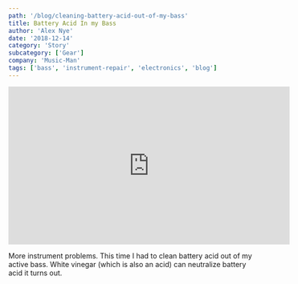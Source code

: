 ```yaml
---
path: '/blog/cleaning-battery-acid-out-of-my-bass'
title: Battery Acid In my Bass
author: 'Alex Nye'
date: '2018-12-14'
category: 'Story' 
subcategory: ['Gear']
company: 'Music-Man'
tags: ['bass', 'instrument-repair', 'electronics', 'blog']
---
```

<iframe width="560" height="315" src="https://www.youtube-nocookie.com/embed/WmgMVN2gTtw" frameborder="0" allow="accelerometer; autoplay; encrypted-media; gyroscope; picture-in-picture" allowfullscreen></iframe>

More instrument problems. This time I had to clean battery acid out of my active bass. White vinegar (which is also an acid) can neutralize battery acid it turns out. 

